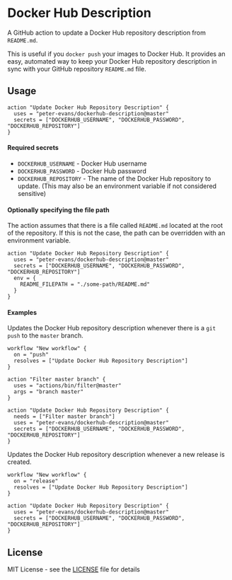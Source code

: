 # Docker Hub Description

A GitHub action to update a Docker Hub repository description from `README.md`.

This is useful if you `docker push` your images to Docker Hub. It provides an easy, automated way to keep your Docker Hub repository description in sync with your GitHub repository `README.md` file.

## Usage

```
action "Update Docker Hub Repository Description" {
  uses = "peter-evans/dockerhub-description@master"
  secrets = ["DOCKERHUB_USERNAME", "DOCKERHUB_PASSWORD", "DOCKERHUB_REPOSITORY"]
}
```

#### Required secrets

- `DOCKERHUB_USERNAME` - Docker Hub username
- `DOCKERHUB_PASSWORD` - Docker Hub password
- `DOCKERHUB_REPOSITORY` - The name of the Docker Hub repository to update. (This may also be an environment variable if not considered sensitive)

#### Optionally specifying the file path

The action assumes that there is a file called `README.md` located at the root of the repository.
If this is not the case, the path can be overridden with an environment variable.

```
action "Update Docker Hub Repository Description" {
  uses = "peter-evans/dockerhub-description@master"
  secrets = ["DOCKERHUB_USERNAME", "DOCKERHUB_PASSWORD", "DOCKERHUB_REPOSITORY"]
  env = {
    README_FILEPATH = "./some-path/README.md"
  }
}
```

#### Examples

Updates the Docker Hub repository description whenever there is a `git push` to the `master` branch.
```
workflow "New workflow" {
  on = "push"
  resolves = ["Update Docker Hub Repository Description"]
}

action "Filter master branch" {
  uses = "actions/bin/filter@master"
  args = "branch master"
}

action "Update Docker Hub Repository Description" {
  needs = ["Filter master branch"]
  uses = "peter-evans/dockerhub-description@master"
  secrets = ["DOCKERHUB_USERNAME", "DOCKERHUB_PASSWORD", "DOCKERHUB_REPOSITORY"]
}
```

Updates the Docker Hub repository description whenever a new release is created.
```
workflow "New workflow" {
  on = "release"
  resolves = ["Update Docker Hub Repository Description"]
}

action "Update Docker Hub Repository Description" {
  uses = "peter-evans/dockerhub-description@master"
  secrets = ["DOCKERHUB_USERNAME", "DOCKERHUB_PASSWORD", "DOCKERHUB_REPOSITORY"]
}
```

## License

MIT License - see the [LICENSE](LICENSE) file for details
